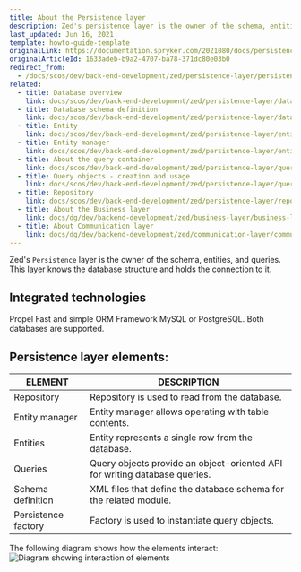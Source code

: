 ```yaml
---
title: About the Persistence layer
description: Zed's persistence layer is the owner of the schema, entities and queries. This layer knows the database structure and holds the connection to it.
last_updated: Jun 16, 2021
template: howto-guide-template
originalLink: https://documentation.spryker.com/2021080/docs/persistence-layer
originalArticleId: 1633adeb-b9a2-4707-ba78-371dc80e03b0
redirect_from:
  - /docs/scos/dev/back-end-development/zed/persistence-layer/persistence-layer.html
related:
  - title: Database overview
    link: docs/scos/dev/back-end-development/zed/persistence-layer/database-overview.html
  - title: Database schema definition
    link: docs/scos/dev/back-end-development/zed/persistence-layer/database-schema-definition.html
  - title: Entity
    link: docs/scos/dev/back-end-development/zed/persistence-layer/entity.html
  - title: Entity manager
    link: docs/scos/dev/back-end-development/zed/persistence-layer/entity-manager.html
  - title: About the query container
    link: docs/scos/dev/back-end-development/zed/persistence-layer/query-container/query-container.html
  - title: Query objects - creation and usage
    link: docs/scos/dev/back-end-development/zed/persistence-layer/query-objects-creation-and-usage.html
  - title: Repository
    link: docs/scos/dev/back-end-development/zed/persistence-layer/repository.html
  - title: About the Business layer
    link: docs/dg/dev/backend-development/zed/business-layer/business-layer.html
  - title: About Communication layer
    link: docs/dg/dev/backend-development/zed/communication-layer/communication-layer.html
---
```


Zed's `Persistence` layer is the owner of the schema, entities, and queries. This layer knows the database structure and holds the connection to it.

## Integrated technologies

Propel Fast and simple ORM Framework MySQL or PostgreSQL. Both databases are supported.

## Persistence layer elements:

| ELEMENT   | DESCRIPTION |
| ----------------- | ------------------------------------------------------------ |
| Repository          | Repository is used to read from the database. |
| Entity manager | Entity manager allows operating with table contents. |
| Entities | Entity represents a single row from the database. |
|Queries| Query objects provide an object-oriented API for writing database queries. |
| Schema definition | XML files that define the database schema for the related module.|
| Persistence factory | Factory is used to instantiate query objects. |

The following diagram shows how the elements interact:
![Diagram showing interaction of elements](https://spryker.s3.eu-central-1.amazonaws.com/docs/Developer+Guide/Back-End/Zed/Persistence+Layer/persistence-layer.png)
